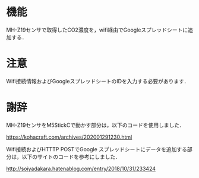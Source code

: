 # 機能
MH-Z19センサで取得したCO2濃度を，wifi経由でGoogleスプレッドシートに追加する．

# 注意
Wifi接続情報およびGoogleスプレッドシートのIDを入力する必要があります．

# 謝辞

MH-Z19センサをM5StickCで動かす部分は，以下のコードを使用しました．

https://kohacraft.com/archives/202001291230.html

Wifi接続およびHTTTP POSTでGoogle スプレッドシートにデータを追加する部分は，以下のサイトのコードを参考にしました．

http://soiyadakara.hatenablog.com/entry/2018/10/31/233424
